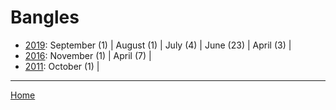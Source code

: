 # Bangles

  * [2019](./bangles-2019.md): 
      September (1) | 
      August (1) | 
      July (4) | 
      June (23) | 
      April (3) | 
  * [2016](./bangles-2016.md): 
      November (1) | 
      April (7) | 
  * [2011](./bangles-2011.md): 
      October (1) | 

----

[Home](../)
